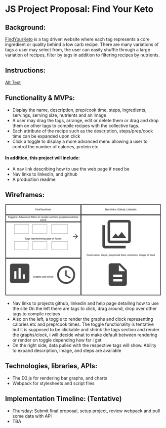 # JS Project Proposal: Find Your Keto

## Background:
[FindYourKeto](https://ishsgit.github.io/FindYourKetoRedux/)  is a tag driven website where each tag represents a core ingredient or quality behind a low carb recipe. There are many variations of tags a user may select from, the user can easily shuffle through a large variation of recipes, filter by tags in addition to filtering recipes by nutrients.

## Instructions:
[Alt Text](https://media.giphy.com/media/vFKqnCdLPNOKc/giphy.gif)

## Functionality & MVPs:

- Display the name, description, prep/cook time, steps, ingredients, servings, serving size, nutrients and an image
- A user may drag the tags, arrange, edit or delete them or drag and drop them on other tags to compile recipes with the collective tags.
- Each attribute of the recipe such as the description, steps/prep/cook time can be expanded upon click
- Click a toggle to display a more advanced menu allowing a user to control the number of calories, protein etc

#### In addition, this project will include:

- A nav link describing how to use the web page if need be
- Nav links to linkedin, and github
- A production readme

## Wireframes:

![This is an image](Wireframe.png)

- Nav links to projects github, linkedin and help page detailing how to use the site
  On the left there are tags to click, drag around, drop over other tags to compile recipes
- Also on the left, a toggle to render the graphs and clock representing calories etc and prep/cook times. The toggle functionality is tentative but it is supposed to be clickable and shrink the tags section and render the graphs/clock, i will decide what to make default between rendering or render on toggle depending how far i get
- On the right side, data pulled with the respective tags will show. Ability to expand description, image, and steps are available

## Technologies, libraries, APIs:

- The D3.js for rendering bar graphs, and charts
- Webpack for stylesheets and script files

## Implementation Timeline: (Tentative)

- Thursday: Submit final proposal, setup project, review webpack and pull some data with API
- TBA

